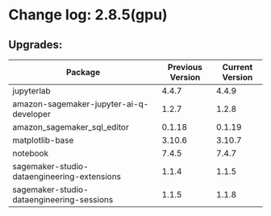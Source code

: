# Change log: 2.8.5(gpu)

## Upgrades: 

Package | Previous Version | Current Version
---|---|---
jupyterlab|4.4.7|4.4.9
amazon-sagemaker-jupyter-ai-q-developer|1.2.7|1.2.8
amazon_sagemaker_sql_editor|0.1.18|0.1.19
matplotlib-base|3.10.6|3.10.7
notebook|7.4.5|7.4.7
sagemaker-studio-dataengineering-extensions|1.1.4|1.1.5
sagemaker-studio-dataengineering-sessions|1.1.5|1.1.8
